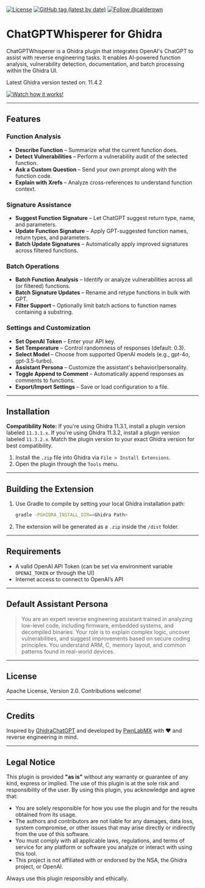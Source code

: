 [![License](https://img.shields.io/badge/License-Apache%202.0-blue.svg)](https://www.apache.org/licenses/LICENSE-2.0)
[![GitHub tag (latest by date)](https://img.shields.io/github/v/tag/cldrn/chatgpt-whisperer)](https://github.com/cldrn/chatgpt-whisperer/tags)
[![Follow @calderpwn](https://img.shields.io/twitter/follow/calderpwn?style=social)](https://x.com/calderpwn)

# ChatGPTWhisperer for Ghidra

ChatGPTWhisperer is a Ghidra plugin that integrates OpenAI's ChatGPT to assist with reverse engineering tasks. It enables AI-powered function analysis, vulnerability detection, documentation, and batch processing within the Ghidra UI.

Latest Ghidra version tested on: 11.4.2

[![Watch how it works!](https://img.youtube.com/vi/M80hySzSEOA/0.jpg)](https://www.youtube.com/watch?v=M80hySzSEOA)

---

## Features

### Function Analysis
- **Describe Function** – Summarize what the current function does.
- **Detect Vulnerabilities** – Perform a vulnerability audit of the selected function.
- **Ask a Custom Question** – Send your own prompt along with the function code.
- **Explain with Xrefs** – Analyze cross-references to understand function context.

### Signature Assistance
- **Suggest Function Signature** – Let ChatGPT suggest return type, name, and parameters.
- **Update Function Signature** – Apply GPT-suggested function names, return types, and parameters.
- **Batch Update Signatures** – Automatically apply improved signatures across filtered functions.

### Batch Operations
- **Batch Function Analysis** – Identify or analyze vulnerabilities across all (or filtered) functions.
- **Batch Signature Updates** – Rename and retype functions in bulk with GPT.
- **Filter Support** – Optionally limit batch actions to function names containing a substring.

### Settings and Customization
- **Set OpenAI Token** – Enter your API key.
- **Set Temperature** – Control randomness of responses (default: 0.3).
- **Select Model** – Choose from supported OpenAI models (e.g., gpt-4o, gpt-3.5-turbo).
- **Assistant Persona** – Customize the assistant's behavior/personality.
- **Toggle Append to Comment** – Automatically append responses as comments to functions.
- **Export/Import Settings** – Save or load configuration to a file.

---

## Installation

**Compatibility Note:** If you're using Ghidra 11.3.1, install a plugin version labeled `11.3.1.x`. If you're using Ghidra 11.3.2, install a plugin version labeled `11.3.2.x`. Match the plugin version to your exact Ghidra version for best compatibility.

1. Install the `.zip` file into Ghidra via `File > Install Extensions`.
2. Open the plugin through the `Tools` menu.

---

## Building the Extension

1. Use Gradle to compile by setting your local Ghidra installation path:

   ```bash
   gradle -PGHIDRA_INSTALL_DIR=<Ghidra Path>
   ```

2. The extension will be generated as a `.zip` inside the `/dist` folder.

---

## Requirements
- A valid OpenAI API Token (can be set via environment variable `OPENAI_TOKEN` or through the UI)
- Internet access to connect to OpenAI’s API

---

## Default Assistant Persona
> You are an expert reverse engineering assistant trained in analyzing low-level code, including firmware, embedded systems, and decompiled binaries. Your role is to explain complex logic, uncover vulnerabilities, and suggest improvements based on secure coding principles. You understand ARM, C, memory layout, and common patterns found in real-world devices.

---

## License
Apache License, Version 2.0. Contributions welcome!

---

## Credits
Inspired by [GhidraChatGPT](https://github.com/likvidera/GhidraChatGPTby) and developed by [PwnLabMX](https://github.com/PwnLabMX) with ❤️ and reverse engineering in mind.

---

## Legal Notice

This plugin is provided **"as is"** without any warranty or guarantee of any kind, express or implied. The use of this plugin is at the sole risk and responsibility of the user. By using this plugin, you acknowledge and agree that:

- You are solely responsible for how you use the plugin and for the results obtained from its usage.
- The authors and contributors are not liable for any damages, data loss, system compromise, or other issues that may arise directly or indirectly from the use of this software.
- You must comply with all applicable laws, regulations, and terms of service for any platform or software you analyze or interact with using this tool.
- This project is not affiliated with or endorsed by the NSA, the Ghidra project, or OpenAI.

Always use this plugin responsibly and ethically.
